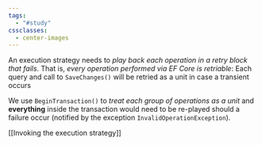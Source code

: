 ```yaml
---
tags:
  - "#study"
cssclasses:
  - center-images
---
```

An execution strategy needs to *play back each operation in a retry block that fails*. That is, *every operation performed via EF Core is retriable*: Each query and call to `SaveChanges()` will be retried as a unit in case a transient occurs

We use `BeginTransaction()` to *treat each group of operations as a unit* and **everything** inside the transaction would need to be re-played should a failure occur (notified by the exception `InvalidOperationException`).

[[Invoking the execution strategy]]